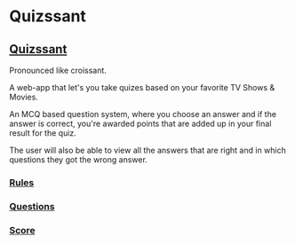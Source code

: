 # Quizssant
## [Quizssant](https://quizssant.netlify.app/)

Pronounced like croissant.

A web-app that let's you take quizes based on your favorite TV Shows & Movies.

An MCQ based question system, where you choose an answer and if the answer is correct, you're awarded points that are added up in your final result for the quiz.

The user will also be able to view all the answers that are right and in which questions they got the wrong answer. 

### [Rules](https://quizssant.netlify.app/rules/rules.html)

### [Questions](https://quizssant.netlify.app/question/question.html)

### [Score](https://quizssant.netlify.app/score/score.html)




